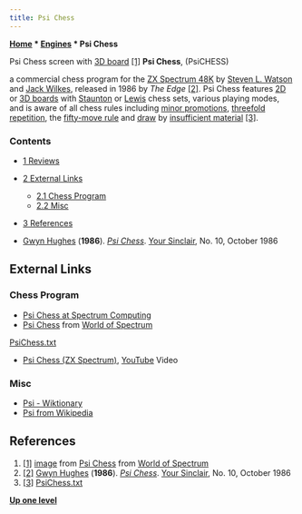 ```yaml
---
title: Psi Chess
---
```

**[Home](Home "Home") \* [Engines](Engines "Engines") \* Psi Chess**



 [](https://spectrumcomputing.co.uk/entry.php?id=3911) Psi Chess screen with [3D board](3D_Graphics_Board "3D Graphics Board") <a id="cite-note-1" href="#cite-ref-1">[1]</a> 
**Psi Chess**, (PsiCHESS)  

a commercial chess program for the [ZX Spectrum 48K](ZX_Spectrum "ZX Spectrum") by [Steven L. Watson](index.php?title=Steven_L._Watson&action=edit&redlink=1 "Steven L. Watson (page does not exist)") and [Jack Wilkes](index.php?title=Jack_Wilkes&action=edit&redlink=1 "Jack Wilkes (page does not exist)"), released in 1986 by *The Edge*
<a id="cite-note-2" href="#cite-ref-2">[2]</a>. 
Psi Chess features [2D](2D_Graphics_Board "2D Graphics Board") or [3D boards](3D_Graphics_Board "3D Graphics Board") with [Staunton](https://en.wikipedia.org/wiki/Staunton_chess_set) or [Lewis](https://en.wikipedia.org/wiki/Lewis_chessmen) chess sets, 
various playing modes, and is aware of all chess rules including [minor promotions](Promotions#MinorPromotion "Promotions"), [threefold repetition](Repetitions "Repetitions"), the [fifty-move rule](Fifty-move_Rule "Fifty-move Rule") and [draw](Draw "Draw") by [insufficient material](Material#InsufficientMaterial "Material")
<a id="cite-note-3" href="#cite-ref-3">[3]</a>. 



### Contents


* [1 Reviews](#reviews)
* [2 External Links](#external-links)
	+ [2.1 Chess Program](#chess-program)
	+ [2.2 Misc](#misc)
* [3 References](#references)






* [Gwyn Hughes](https://magazinesfromthepast.fandom.com/wiki/Gwyn_Hughes) (**1986**). *[Psi Chess](https://www.everygamegoing.com/larticle/Psi-Chess-000/32575/)*. [Your Sinclair](https://en.wikipedia.org/wiki/Your_Sinclair), No. 10, October 1986


## External Links


### Chess Program


* [Psi Chess at Spectrum Computing](https://spectrumcomputing.co.uk/entry.php?id=3911)
* [Psi Chess](https://worldofspectrum.org/software?id=0003911) from [World of Spectrum](https://en.wikipedia.org/wiki/World_of_Spectrum)


 [PsiChess.txt](https://worldofspectrum.org/pub/sinclair/games-info/p/PsiChess.txt)
* [Psi Chess (ZX Spectrum)](https://youtu.be/iQM_mQqtmfY), [YouTube](https://en.wikipedia.org/wiki/YouTube) Video


 
### Misc


* [Psi - Wiktionary](https://en.wiktionary.org/wiki/Psi)
* [Psi from Wikipedia](https://en.wikipedia.org/wiki/Psi)


## References


 1. <a id="cite-ref-1" href="#cite-note-1">[1]</a> [image](https://worldofspectrum.org/pub/sinclair/screens/in-game/p/PsiChess.gif) from [Psi Chess](https://worldofspectrum.org/software?id=0003911) from [World of Spectrum](https://en.wikipedia.org/wiki/World_of_Spectrum) 
2. <a id="cite-ref-2" href="#cite-note-2">[2]</a> [Gwyn Hughes](https://magazinesfromthepast.fandom.com/wiki/Gwyn_Hughes) (**1986**). *[Psi Chess](https://www.everygamegoing.com/larticle/Psi-Chess-000/32575/)*. [Your Sinclair](https://en.wikipedia.org/wiki/Your_Sinclair), No. 10, October 1986
3. <a id="cite-ref-3" href="#cite-note-3">[3]</a> [PsiChess.txt](https://worldofspectrum.org/pub/sinclair/games-info/p/PsiChess.txt)

**[Up one level](Engines "Engines")**







 
